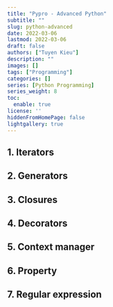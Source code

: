 ```yaml
---
title: "Pypro - Advanced Python"
subtitle: ""
slug: python-advanced
date: 2022-03-06
lastmod: 2022-03-06
draft: false
authors: ["Tuyen Kieu"]
description: ""
images: []
tags: ["Programming"]
categories: []
series: [Python Programming]
series_weight: 8
toc:
  enable: true
license: ''  
hiddenFromHomePage: false
lightgallery: true
---
```


<!--more-->


## 1. Iterators

## 2. Generators

## 3. Closures

## 4. Decorators

## 5. Context manager

## 6. Property

## 7. Regular expression
